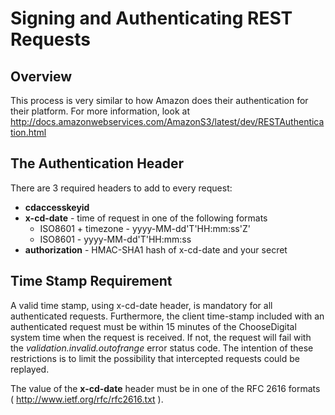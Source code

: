 # Signing and Authenticating REST Requests

## Overview

This process is very similar to how Amazon does their authentication for their platform. For more information, look at 
http://docs.amazonwebservices.com/AmazonS3/latest/dev/RESTAuthentication.html

## The Authentication Header

There are 3 required headers to add to every request:

* __cdaccesskeyid__
* __x-cd-date__ - time of request in one of the following formats
    * ISO8601 + timezone - yyyy-MM-dd'T'HH:mm:ss'Z'
    * ISO8601 - yyyy-MM-dd'T'HH:mm:ss
* __authorization__ - HMAC-SHA1 hash of x-cd-date and your secret

## Time Stamp Requirement

A valid time stamp, using x-cd-date header, is mandatory for all authenticated requests. Furthermore, the client time-stamp included with an authenticated request must be within 15 minutes of the ChooseDigital system time when the request is received. If not, the request will fail with the *validation.invalid.outofrange* error status code. The intention of these restrictions is to limit the possibility that intercepted requests could be replayed.

The value of the __x-cd-date__ header must be in one of the RFC 2616 formats ( http://www.ietf.org/rfc/rfc2616.txt ).
